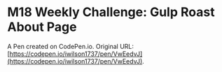 # M18 Weekly Challenge: Gulp Roast About Page

A Pen created on CodePen.io. Original URL: [https://codepen.io/iwilson1737/pen/VwEedvJ](https://codepen.io/iwilson1737/pen/VwEedvJ).

